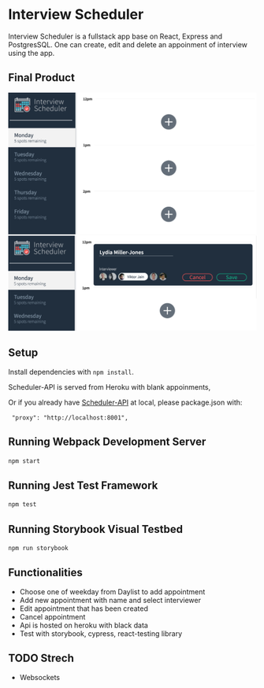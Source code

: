 # Interview Scheduler

Interview Scheduler is a fullstack app base on React, Express and PostgresSQL.
One can create, edit and delete an appoinment of interview using the app.

## Final Product

!["Screenshot of Interview Page"](https://github.com/wangxx1412/scheduler/blob/master/docs/Interview-Scheduler.png?raw=true)
!["Screenshot of Add Appointment"](https://github.com/wangxx1412/scheduler/blob/master/docs/Interview-Scheduler-Add.png?raw=true)

## Setup

Install dependencies with `npm install`.

Scheduler-API is served from Heroku with blank appoinments,

Or if you already have [Scheduler-API](https://wxx-scheduler-api.herokuapp.com/) at local, please package.json with:

```
 "proxy": "http://localhost:8001",
```

## Running Webpack Development Server

```sh
npm start
```

## Running Jest Test Framework

```sh
npm test
```

## Running Storybook Visual Testbed

```sh
npm run storybook
```

## Functionalities

- Choose one of weekday from Daylist to add appointment
- Add new appointment with name and select interviewer
- Edit appointment that has been created
- Cancel appointment
- Api is hosted on heroku with black data
- Test with storybook, cypress, react-testing library

## TODO Strech

- Websockets
